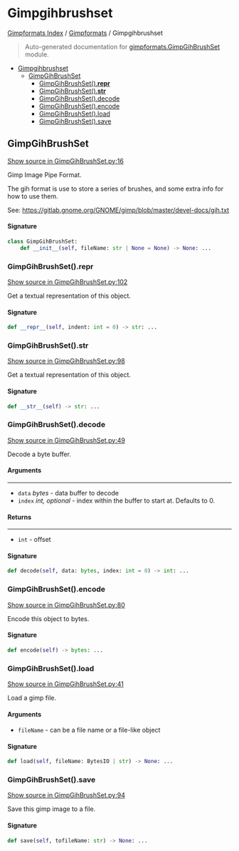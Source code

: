 # Gimpgihbrushset

[Gimpformats Index](../README.md#gimpformats-index) / [Gimpformats](./index.md#gimpformats) / Gimpgihbrushset

> Auto-generated documentation for [gimpformats.GimpGihBrushSet](../../../gimpformats/GimpGihBrushSet.py) module.

- [Gimpgihbrushset](#gimpgihbrushset)
  - [GimpGihBrushSet](#gimpgihbrushset)
    - [GimpGihBrushSet().__repr__](#gimpgihbrushset()__repr__)
    - [GimpGihBrushSet().__str__](#gimpgihbrushset()__str__)
    - [GimpGihBrushSet().decode](#gimpgihbrushset()decode)
    - [GimpGihBrushSet().encode](#gimpgihbrushset()encode)
    - [GimpGihBrushSet().load](#gimpgihbrushset()load)
    - [GimpGihBrushSet().save](#gimpgihbrushset()save)

## GimpGihBrushSet

[Show source in GimpGihBrushSet.py:16](../../../gimpformats/GimpGihBrushSet.py#L16)

Gimp Image Pipe Format.

The gih format is use to store a series of brushes, and some extra info
for how to use them.

See:
 https://gitlab.gnome.org/GNOME/gimp/blob/master/devel-docs/gih.txt

#### Signature

```python
class GimpGihBrushSet:
    def __init__(self, fileName: str | None = None) -> None: ...
```

### GimpGihBrushSet().__repr__

[Show source in GimpGihBrushSet.py:102](../../../gimpformats/GimpGihBrushSet.py#L102)

Get a textual representation of this object.

#### Signature

```python
def __repr__(self, indent: int = 0) -> str: ...
```

### GimpGihBrushSet().__str__

[Show source in GimpGihBrushSet.py:98](../../../gimpformats/GimpGihBrushSet.py#L98)

Get a textual representation of this object.

#### Signature

```python
def __str__(self) -> str: ...
```

### GimpGihBrushSet().decode

[Show source in GimpGihBrushSet.py:49](../../../gimpformats/GimpGihBrushSet.py#L49)

Decode a byte buffer.

#### Arguments

----
 - `data` *bytes* - data buffer to decode
 - `index` *int, optional* - index within the buffer to start at. Defaults to 0.

#### Returns

-------
 - `int` - offset

#### Signature

```python
def decode(self, data: bytes, index: int = 0) -> int: ...
```

### GimpGihBrushSet().encode

[Show source in GimpGihBrushSet.py:80](../../../gimpformats/GimpGihBrushSet.py#L80)

Encode this object to bytes.

#### Signature

```python
def encode(self) -> bytes: ...
```

### GimpGihBrushSet().load

[Show source in GimpGihBrushSet.py:41](../../../gimpformats/GimpGihBrushSet.py#L41)

Load a gimp file.

#### Arguments

- `fileName` - can be a file name or a file-like object

#### Signature

```python
def load(self, fileName: BytesIO | str) -> None: ...
```

### GimpGihBrushSet().save

[Show source in GimpGihBrushSet.py:94](../../../gimpformats/GimpGihBrushSet.py#L94)

Save this gimp image to a file.

#### Signature

```python
def save(self, tofileName: str) -> None: ...
```